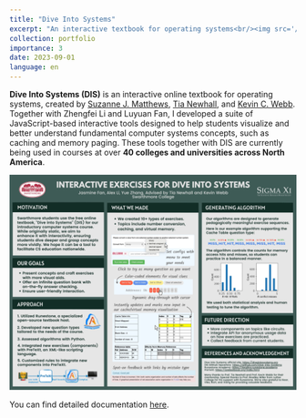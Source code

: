 ```yaml
---
title: "Dive Into Systems"
excerpt: "An interactive textbook for operating systems<br/><img src='/images/dis-cover-resize.png'>"
collection: portfolio
importance: 3
date: 2023-09-01
language: en
---
```


**Dive Into Systems (DIS)** is an interactive online textbook for operating systems, created by [Suzanne J. Matthews](https://www.suzannejmatthews.com/), [Tia Newhall](https://www.cs.swarthmore.edu/~newhall/), and [Kevin C. Webb](https://www.cs.swarthmore.edu/~kwebb/). Together with Zhengfei Li and Luyuan Fan, I developed a suite of JavaScript-based interactive tools designed to help students visualize and better understand fundamental computer systems concepts, such as caching and memory paging. These tools together with DIS are currently being used in courses at over **40 colleges and universities across North America**. 

<img src='/images/Dive-Into-Systems-Research-Poster.jpg'>

You can find detailed documentation [here](https://diveintosystems.org/).

